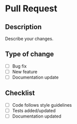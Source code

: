 # Pull Request

## Description
Describe your changes.

## Type of change
- [ ] Bug fix
- [ ] New feature
- [ ] Documentation update

## Checklist
- [ ] Code follows style guidelines
- [ ] Tests added/updated
- [ ] Documentation updated
